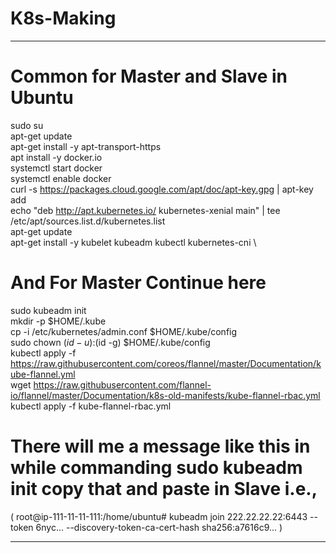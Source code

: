 # K8s-Making

------------------------------------------------------------------------------------------------------------
# Common for Master and Slave in Ubuntu
sudo su \
apt-get update \
apt-get install -y apt-transport-https \
apt install -y docker.io \
systemctl start docker \
systemctl enable docker \
curl -s https://packages.cloud.google.com/apt/doc/apt-key.gpg | apt-key add \
echo "deb http://apt.kubernetes.io/ kubernetes-xenial main" | tee /etc/apt/sources.list.d/kubernetes.list \
apt-get update \
apt-get install -y kubelet kubeadm kubectl kubernetes-cni \

# And For Master Continue here
sudo kubeadm init \
mkdir -p $HOME/.kube \
cp -i /etc/kubernetes/admin.conf $HOME/.kube/config \
sudo chown $(id -u):$(id -g) $HOME/.kube/config \
kubectl apply -f https://raw.githubusercontent.com/coreos/flannel/master/Documentation/kube-flannel.yml \
wget https://raw.githubusercontent.com/flannel-io/flannel/master/Documentation/k8s-old-manifests/kube-flannel-rbac.yml \
kubectl apply -f kube-flannel-rbac.yml 
# There will me a message like this in while commanding **sudo kubeadm init** copy that and paste in Slave i.e., 
( root@ip-111-11-11-111:/home/ubuntu# kubeadm join 222.22.22.22:6443 --token 6nyc... --discovery-token-ca-cert-hash sha256:a7616c9...  )

------------------------------------------------------------------------------------------------------------------------
